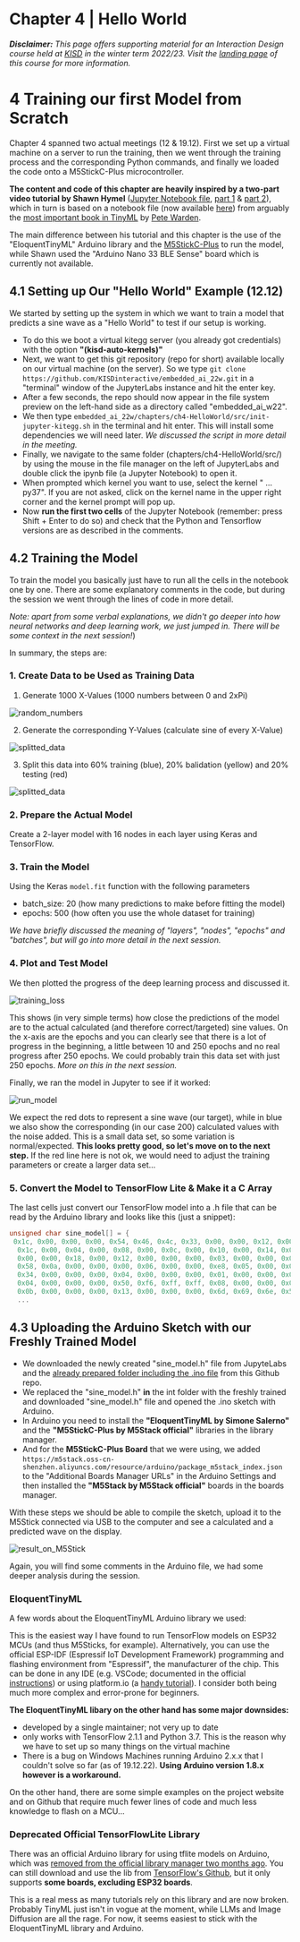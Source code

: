 # Chapter 4 | Hello World

***Disclaimer:*** *This page offers supporting material for an Interaction Design course held at [KISD](https://kisd.de) in the winter term 2022/23. Visit the [landing page](https://github.com/KISDinteractive/fundamentals22w) of this course for more information.*

# 4 Training our first Model from Scratch

Chapter 4 spanned two actual meetings (12 & 19.12). First we set up a virtual machine on a server to run the training, then we went through the training process and the corresponding Python commands, and finally we loaded the code onto a M5StickC-Plus microcontroller.

**The content and code of this chapter are heavily inspired by a two-part video tutorial by Shawn Hymel** ([Jupyter Notebook file](https://gist.github.com/ShawnHymel/79237fe6aee5a3653c497d879f746c0c), [part 1](https://www.youtube.com/watch?v=BzzqYNYOcWc) & [part 2](https://www.youtube.com/watch?v=dU01M61RW8s)), which in turn is based on a notebook file (now available [here](https://github.com/tensorflow/tflite-micro/blob/main/tensorflow/lite/micro/examples/hello_world/create_sine_model.ipynb)) from arguably the [most important book in TinyML](https://www.oreilly.com/library/view/tinyml/9781492052036/) by [Pete Warden](https://github.com/petewarden).

The main difference between his tutorial and this chapter is the use of the "EloquentTinyML" Arduino library and the [M5StickC-Plus](https://shop.m5stack.com/products/m5stickc-plus-esp32-pico-mini-iot-development-kit) to run the model, while Shawn used the "Arduino Nano 33 BLE Sense" board which is currently not available.

## 4.1 Setting up Our "Hello World" Example (12.12)

We started by setting up the system in which we want to train a model that predicts a sine wave as a "Hello World" to test if our setup is working.
- To do this we boot a virtual kitegg server (you already got credentials) with the option **"(kisd-auto-kernels)"**
- Next, we want to get this git repository (repo for short) available locally on our virtual machine (on the server). So we type `git clone https://github.com/KISDinteractive/embedded_ai_22w.git` in a "terminal" window of the JupyterLabs instance and hit the enter key.
- After a few seconds, the repo should now appear in the file system preview on the left-hand side as a directory called "embedded_ai_w22".
- We then type `embedded_ai_22w/chapters/ch4-HelloWorld/src/init-jupyter-kitegg.sh` in the terminal and hit enter. This will install some dependencies we will need later. *We discussed the script in more detail in the meeting.*
- Finally, we navigate to the same folder (chapters/ch4-HelloWorld/src/) by using the mouse in the file manager on the left of JupyterLabs and double click the ipynb file (a Jupyter Notebook) to open it. 
- When prompted which kernel you want to use, select the kernel " ... py37". If you are not asked, click on the kernel name in the upper right corner and the kernel prompt will pop up.
- Now **run the first two cells** of the Jupyter Notebook (remember: press Shift + Enter to do so) and check that the Python and Tensorflow versions are as described in the comments.

## 4.2 Training the Model

To train the model you basically just have to run all the cells in the notebook one by one. There are some explanatory comments in the code, but during the session we went through the lines of code in more detail. 

*Note: apart from some verbal explanations, we didn't go deeper into how neural networks and deep learning work, we just jumped in. There will be some context in the next session!*)

In summary, the steps are:

### 1. Create Data to be Used as Training Data

1. Generate 1000 X-Values (1000 numbers between 0 and 2xPi)

![random_numbers](img/random_numbers.png)

2. Generate the corresponding Y-Values (calculate sine of every X-Value)

![splitted_data](img/dataset.png)

3. Split this data into 60% training (blue), 20% balidation (yellow) and 20% testing (red)

![splitted_data](img/splitted_data.png)

### 2. Prepare the Actual Model

Create a 2-layer model with 16 nodes in each layer using Keras and TensorFlow.

### 3. Train the Model

Using the Keras `model.fit` function with the following parameters

- batch_size: 20 (how many predictions to make before fitting the model)
- epochs: 500 (how often you use the whole dataset for training)

*We have briefly discussed the meaning of "layers", "nodes", "epochs" and "batches", but will go into more detail in the next session.*

### 4. Plot and Test Model

We then plotted the progress of the deep learning process and discussed it.

![training_loss](img/training_loss.png)

This shows (in very simple terms) how close the predictions of the model are to the actual calculated (and therefore correct/targeted) sine values. On the x-axis are the epochs and you can clearly see that there is a lot of progress in the beginning, a little between 10 and 250 epochs and no real progress after 250 epochs. We could probably train this data set with just 250 epochs. *More on this in the next session.*

Finally, we ran the model in Jupyter to see if it worked:

![run_model](img/run_model.png)

We expect the red dots to represent a sine wave (our target), while in blue we also show the corresponding (in our case 200) calculated values with the noise added. This is a small data set, so some variation is normal/expected. 
**This looks pretty good, so let's move on to the next step.** If the red line here is not ok, we would need to adjust the training parameters or create a larger data set...

### 5. Convert the Model to TensorFlow Lite & Make it a C Array

The last cells just convert our TensorFlow model into a .h file that can be read by the Arduino library and looks like this (just a snippet):

```c
unsigned char sine_model[] = {
 0x1c, 0x00, 0x00, 0x00, 0x54, 0x46, 0x4c, 0x33, 0x00, 0x00, 0x12, 0x00,
  0x1c, 0x00, 0x04, 0x00, 0x08, 0x00, 0x0c, 0x00, 0x10, 0x00, 0x14, 0x00,
  0x00, 0x00, 0x18, 0x00, 0x12, 0x00, 0x00, 0x00, 0x03, 0x00, 0x00, 0x00,
  0x58, 0x0a, 0x00, 0x00, 0x00, 0x06, 0x00, 0x00, 0xe8, 0x05, 0x00, 0x00,
  0x34, 0x00, 0x00, 0x00, 0x04, 0x00, 0x00, 0x00, 0x01, 0x00, 0x00, 0x00,
  0x04, 0x00, 0x00, 0x00, 0x50, 0xf6, 0xff, 0xff, 0x08, 0x00, 0x00, 0x00,
  0x0b, 0x00, 0x00, 0x00, 0x13, 0x00, 0x00, 0x00, 0x6d, 0x69, 0x6e, 0x5f,
  ...
```

## 4.3 Uploading the Arduino Sketch with our Freshly Trained Model

- We downloaded the newly created "sine_model.h" file from JupyteLabs and the [already prepared folder including the .ino file](chapters/ch4-HelloWorld/src/M5Stick-TF-SineWave) from this Github repo.
- We replaced the "sine_model.h" **in** the int folder with the freshly trained and downloaded "sine_model.h" file and opened the .ino sketch with Arduino. 
- In Arduino you need to install the **"EloquentTinyML by Simone Salerno"** and the **"M5StickC-Plus by M5Stack official"** libraries in the library manager. 
- And for the **M5StickC-Plus Board** that we were using, we added `https://m5stack.oss-cn-shenzhen.aliyuncs.com/resource/arduino/package_m5stack_index.json` to the "Additional Boards Manager URLs" in the Arduino Settings and then installed the **"M5Stack by M5Stack official"** boards in the boards manager.

With these steps we should be able to compile the sketch, upload it to the M5Stick connected via USB to the computer and see a calculated and a predicted wave on the display.

![result_on_M5Stick](img/result_on_M5Stick.jpeg)

Again, you will find some comments in the Arduino file, we had some deeper analysis during the session.

### EloquentTinyML

A few words about the EloquentTinyML Arduino library we used:

This is the easiest way I have found to run TensorFlow models on ESP32 MCUs (and thus M5Sticks, for example). Alternatively, you can use the official ESP-IDF (Espressif IoT Development Framework) programming and flashing environment from "Espressif", the manufacturer of the chip. This can be done in any IDE (e.g. VSCode; documented in the official [instructions](https://docs.espressif.com/projects/esp-idf/en/latest/esp32/get-started/index.html#)) or using platform.io (a [handy tutorial](https://www.survivingwithandroid.com/run-tensorflow-lite-esp32-platformio/)). I consider both being much more complex and error-prone for beginners.

**The EloquentTinyML libary on the other hand has some major downsides:** 

- developed by a single maintainer; not very up to date
- only works with TensorFlow 2.1.1 and Python 3.7. This is the reason why we have to set up so many things on the virtual machine
- There is a bug on Windows Machines running Arduino 2.x.x that I couldn't solve so far (as of 19.12.22). **Using Arduino version 1.8.x however is a workaround.**

On the other hand, there are some simple examples on the project website and on Github that require much fewer lines of code and much less knowledge to flash on a MCU...

### Deprecated Official TensorFlowLite Library

There was an official Arduino library for using tflite models on Arduino, which was [removed from the official library manager two months ago](https://github.com/arduino/library-registry/pull/1748). You can still download and use the lib from [TensorFlow's Github](https://github.com/tensorflow/tflite-micro-arduino-examples#github), but it only supports **some boards, excluding ESP32 boards**. 

This is a real mess as many tutorials rely on this library and are now broken. Probably TinyML just isn't in vogue at the moment, while LLMs and Image Diffusion are all the rage. For now, it seems easiest to stick with the EloquentTinyML library and Arduino.
